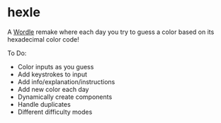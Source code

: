 # hexle

A [Wordle](https://www.nytimes.com/games/wordle/index.html) remake where each day you try to guess a color based on its hexadecimal color code! 

To Do:
- Color inputs as you guess
- Add keystrokes to input
- Add info/explanation/instructions
- Add new color each day
- Dynamically create components
- Handle duplicates
- Different difficulty modes 
